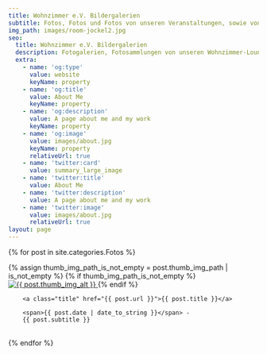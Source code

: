 ```yaml
---
title: Wohnzimmer e.V. Bildergalerien
subtitle: Fotos, Fotos und Fotos von unseren Veranstaltungen, sowie von weiteren Gelegenheiten. Schön sortiert in Galerien.
img_path: images/room-jockel2.jpg
seo:
  title: Wohnzimmer e.V. Bildergalerien
  description: Fotogalerien, Fotosammlungen von unseren Wohnzimmer-Lounges und so weiter.
  extra:
    - name: 'og:type'
      value: website
      keyName: property
    - name: 'og:title'
      value: About Me
      keyName: property
    - name: 'og:description'
      value: A page about me and my work
      keyName: property
    - name: 'og:image'
      value: images/about.jpg
      keyName: property
      relativeUrl: true
    - name: 'twitter:card'
      value: summary_large_image
    - name: 'twitter:title'
      value: About Me
    - name: 'twitter:description'
      value: A page about me and my work
    - name: 'twitter:image'
      value: images/about.jpg
      relativeUrl: true
layout: page
---
```


{% for post in site.categories.Fotos %}
  <div class="p-gallery">
        {% assign thumb_img_path_is_not_empty = post.thumb_img_path | is_not_empty %}
        {% if thumb_img_path_is_not_empty %}
        <a class="post-thumbnail" href="{{ post.url | relative_url }}">
          <img class="thumbnail" src="{{ post.thumb_img_path | relative_url }}" alt="{{ post.thumb_img_alt }}" />
        </a>
        {% endif %}

        <a class="title" href="{{ post.url }}">{{ post.title }}</a>

        <span>{{ post.date | date_to_string }}</span> -
        {{ post.subtitle }}

  </div>
  <br clear="all" />
{% endfor %}
